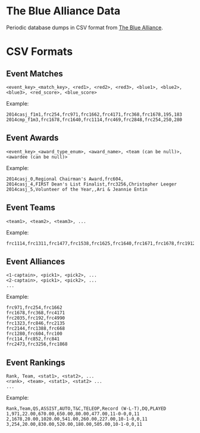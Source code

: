 The Blue Alliance Data
======================

Periodic database dumps in CSV format from [The Blue Alliance](http://www.thebluealliance.com).

CSV Formats
===========

Event Matches
-------------
`<event_key>_<match_key>, <red1>, <red2>, <red3>, <blue1>, <blue2>, <blue3>, <red_score>, <blue_score>`

Example:
```
2014casj_f1m1,frc254,frc971,frc1662,frc4171,frc368,frc1678,195,183
2014cmp_f1m3,frc1678,frc1640,frc1114,frc469,frc2848,frc254,250,280
```

Event Awards
------------
`<event_key>_<award_type_enum>, <award_name>, <team (can be null)>, <awardee (can be null)>`

Example:
```
2014casj_0,Regional Chairman's Award,frc604,
2014casj_4,FIRST Dean's List Finalist,frc3256,Christopher Leeger
2014casj_5,Volunteer of the Year,,Ari & Jeannie Entin
```

Event Teams
-----------
`<team1>, <team2>, <team3>, ...`

Example:
```
frc1114,frc1311,frc1477,frc1538,frc1625,frc1640,frc1671,frc1678,frc1912,frc1923,frc2177,frc2363,frc2471,frc2481,frc2486,frc254,frc2590,frc27,frc2848,frc3467,frc3504,frc4201,frc469,frc5136,frc5212,frc67,frc74,frc932,frc973
```

Event Alliances
---------------
```
<1-captain>, <pick1>, <pick2>, ...
<2-captain>, <pick1>, <pick2>, ...
...
```

Example:
```
frc971,frc254,frc1662
frc1678,frc368,frc4171
frc2035,frc192,frc4990
frc1323,frc846,frc2135
frc2144,frc1388,frc668
frc1280,frc604,frc100
frc114,frc852,frc841
frc2473,frc3256,frc1868
```

Event Rankings
--------------
```
Rank, Team, <stat1>, <stat2>, ...
<rank>, <team>, <stat1>, <stat2> ...
...
```

Example:
```
Rank,Team,QS,ASSIST,AUTO,T&C,TELEOP,Record (W-L-T),DQ,PLAYED
1,971,22.00,670.00,650.00,80.00,477.00,11-0-0,0,11
2,1678,20.00,1020.00,541.00,260.00,227.00,10-1-0,0,11
3,254,20.00,830.00,520.00,180.00,505.00,10-1-0,0,11
```
